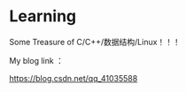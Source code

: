 # Learning

Some Treasure of C/C++/数据结构/Linux！！！

My blog link ：

https://blog.csdn.net/qq_41035588
